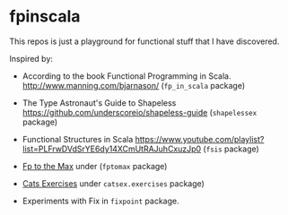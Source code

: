 fpinscala
=========

This repos is just a playground for functional stuff that I have discovered.

Inspired by:

* According to the book Functional Programming in Scala. http://www.manning.com/bjarnason/ (`fp_in_scala` package)

* The Type Astronaut's Guide to Shapeless https://github.com/underscoreio/shapeless-guide (`shapelessex` package)

* Functional Structures in Scala
 https://www.youtube.com/playlist?list=PLFrwDVdSrYE6dy14XCmUtRAJuhCxuzJp0 (`fsis` package)
 
* [Fp to the Max](https://www.youtube.com/watch?v=sxudIMiOo68) under (`fptomax` package)

* [Cats Exercises](https://www.scala-exercises.org/cats) under `catsex.exercises` package)

* Experiments with Fix in `fixpoint` package.
